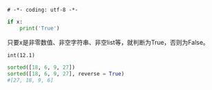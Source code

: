 `# -*- coding: utf-8 -*-`

```python
if x:
    print('True')
```
只要x是非零数值、非空字符串、非空list等，就判断为True，否则为False。

`int(12.1)`

```python
sorted([18, 6, 9, 27])
sorted([18, 6, 9, 27], reverse = True)
#[27, 18, 9, 6]
```

